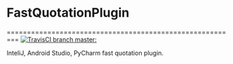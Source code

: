 # FastQuotationPlugin

=========================================================
[![TravisCI branch master: ](https://travis-ci.org/rwoloszyn/FastQuotationPlugin.svg?branch=master)](https://travis-ci.org/rwoloszyn/FastQuotationPlugin)

InteliJ, Android Studio, PyCharm fast quotation plugin.
